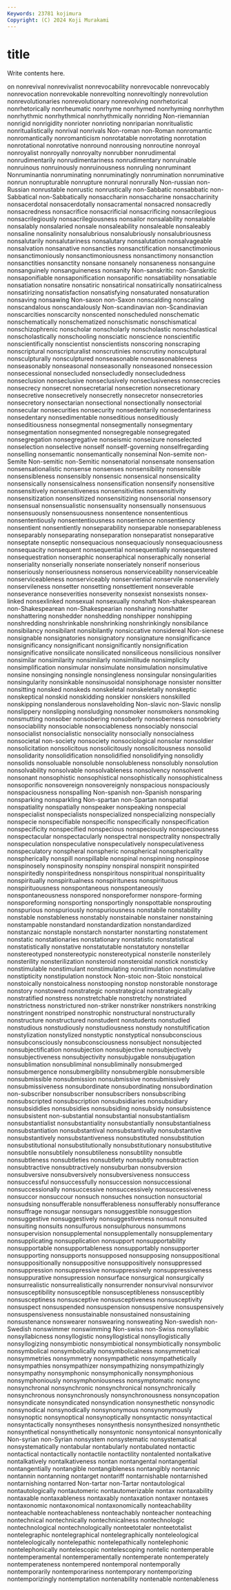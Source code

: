```yaml
---
Keywords: 23781 kojimura
Copyright: (C) 2024 Koji Murakami
---
```


# title

Write contents here.



on nonrevival nonrevivalist nonrevocability
nonrevocable nonrevocably nonrevocation nonrevokable nonrevolting nonrevoltingly nonrevolution nonrevolutionaries nonrevolutionary nonrevolving
nonrhetorical nonrhetorically nonrheumatic nonrhyme nonrhymed nonrhyming nonrhythm nonrhythmic nonrhythmical nonrhythmically
nonriding Non-riemannian nonrigid nonrigidity nonrioter nonrioting nonriparian nonritualistic nonritualistically nonrival
nonrivals Non-roman non-Roman nonromantic nonromantically nonromanticism nonrotatable nonrotating nonrotation nonrotational
nonrotative nonround nonrousing nonroutine nonroyal nonroyalist nonroyally nonroyalty nonrubber nonrudimental
nonrudimentarily nonrudimentariness nonrudimentary nonruinable nonruinous nonruinously nonruinousness nonruling nonruminant Nonruminantia
nonruminating nonruminatingly nonrumination nonruminative nonrun nonrupturable nonrupture nonrural nonrurally Non-russian
non-Russian nonrustable nonrustic nonrustically non-Sabbatic nonsabbatic non-Sabbatical non-Sabbatically nonsaccharin nonsaccharine
nonsaccharinity nonsacerdotal nonsacerdotally nonsacramental nonsacred nonsacredly nonsacredness nonsacrifice nonsacrificial nonsacrificing
nonsacrilegious nonsacrilegiously nonsacrilegiousness nonsailor nonsalability nonsalable nonsalably nonsalaried nonsale nonsaleability
nonsaleable nonsaleably nonsaline nonsalinity nonsalubrious nonsalubriously nonsalubriousness nonsalutarily nonsalutariness nonsalutary
nonsalutation nonsalvageable nonsalvation nonsanative nonsancties nonsanctification nonsanctimonious nonsanctimoniously nonsanctimoniousness nonsanctimony
nonsanction nonsanctities nonsanctity nonsane nonsanely nonsaneness nonsanguine nonsanguinely nonsanguineness nonsanity
Non-sanskritic non-Sanskritic nonsaponifiable nonsaponification nonsaporific nonsatiability nonsatiable nonsatiation nonsatire nonsatiric
nonsatirical nonsatirically nonsatiricalness nonsatirizing nonsatisfaction nonsatisfying nonsaturated nonsaturation nonsaving nonsawing
Non-saxon non-Saxon nonscalding nonscaling nonscandalous nonscandalously Non-scandinavian non-Scandinavian nonscarcities nonscarcity
nonscented nonscheduled nonschematic nonschematically nonschematized nonschismatic nonschismatical nonschizophrenic nonscholar nonscholarly
nonscholastic nonscholastical nonscholastically nonschooling nonsciatic nonscience nonscientific nonscientifically nonscientist nonscientists
nonscoring nonscraping nonscriptural nonscripturalist nonscrutinies nonscrutiny nonsculptural nonsculpturally nonsculptured nonseasonable
nonseasonableness nonseasonably nonseasonal nonseasonally nonseasoned nonsecession nonsecessional nonsecluded nonsecludedly nonsecludedness
nonseclusion nonseclusive nonseclusively nonseclusiveness nonsecrecies nonsecrecy nonsecret nonsecretarial nonsecretion nonsecretionary
nonsecretive nonsecretively nonsecretly nonsecretor nonsecretories nonsecretory nonsectarian nonsectional nonsectionally nonsectorial
nonsecular nonsecurities nonsecurity nonsedentarily nonsedentariness nonsedentary nonsedimentable nonseditious nonseditiously nonseditiousness
nonsegmental nonsegmentally nonsegmentary nonsegmentation nonsegmented nonsegregable nonsegregated nonsegregation nonsegregative nonseismic
nonseizure nonselected nonselection nonselective nonself nonself-governing nonselfregarding nonselling nonsemantic nonsemantically
nonseminal Non-semite non-Semite Non-semitic non-Semitic nonsenatorial nonsensate nonsensation nonsensationalistic nonsense
nonsenses nonsensibility nonsensible nonsensibleness nonsensibly nonsensic nonsensical nonsensicality nonsensically nonsensicalness
nonsensification nonsensify nonsensitive nonsensitively nonsensitiveness nonsensitivities nonsensitivity nonsensitization nonsensitized nonsensitizing
nonsensorial nonsensory nonsensual nonsensualistic nonsensuality nonsensually nonsensuous nonsensuously nonsensuousness nonsentence
nonsententious nonsententiously nonsententiousness nonsentience nonsentiency nonsentient nonsentiently nonseparability nonseparable nonseparableness
nonseparably nonseparating nonseparation nonseparatist nonseparative nonseptate nonseptic nonsequacious nonsequaciously nonsequaciousness
nonsequacity nonsequent nonsequential nonsequentially nonsequestered nonsequestration nonseraphic nonseraphical nonseraphically nonserial
nonseriality nonserially nonseriate nonseriately nonserif nonserious nonseriously nonseriousness nonserous nonserviceability
nonserviceable nonserviceableness nonserviceably nonserviential nonservile nonservilely nonservileness nonsetter nonsetting nonsettlement
nonseverable nonseverance nonseverities nonseverity nonsexist nonsexists nonsex-linked nonsexlinked nonsexual nonsexually
nonshaft Non-shakespearean non-Shakespearean non-Shakespearian nonsharing nonshatter nonshattering nonshedder nonshedding nonshipper
nonshipping nonshredding nonshrinkable nonshrinking nonshrinkingly nonsibilance nonsibilancy nonsibilant nonsibilantly nonsiccative
nonsidereal Non-sienese nonsignable nonsignatories nonsignatory nonsignature nonsignificance nonsignificancy nonsignificant nonsignificantly
nonsignification nonsignificative nonsilicate nonsilicated nonsiliceous nonsilicious nonsilver nonsimilar nonsimilarity nonsimilarly
nonsimilitude nonsimplicity nonsimplification nonsimular nonsimulate nonsimulation nonsimulative nonsine nonsinging nonsingle
nonsingleness nonsingular nonsingularities nonsingularity nonsinkable nonsinusoidal nonsiphonage nonsister nonsitter nonsitting
nonsked nonskeds nonskeletal nonskeletally nonskeptic nonskeptical nonskid nonskidding nonskier nonskiers
nonskilled nonskipping nonslanderous nonslaveholding Non-slavic non-Slavic nonslip nonslippery nonslipping nonsludging
nonsmoker nonsmokers nonsmoking nonsmutting nonsober nonsobering nonsoberly nonsoberness nonsobriety nonsociability
nonsociable nonsociableness nonsociably nonsocial nonsocialist nonsocialistic nonsociality nonsocially nonsocialness nonsocietal
non-society nonsociety nonsociological nonsolar nonsoldier nonsolicitation nonsolicitous nonsolicitously nonsolicitousness nonsolid
nonsolidarity nonsolidification nonsolidified nonsolidifying nonsolidly nonsolids nonsoluable nonsoluble nonsolubleness nonsolubly
nonsolution nonsolvability nonsolvable nonsolvableness nonsolvency nonsolvent nonsonant nonsophistic nonsophistical nonsophistically
nonsophisticalness nonsoporific nonsovereign nonsovereignly nonspacious nonspaciously nonspaciousness nonspalling Non-spanish non-Spanish
nonsparing nonsparking nonsparkling Non-spartan non-Spartan nonspatial nonspatiality nonspatially nonspeaker nonspeaking
nonspecial nonspecialist nonspecialists nonspecialized nonspecializing nonspecially nonspecie nonspecifiable nonspecific nonspecifically
nonspecification nonspecificity nonspecified nonspecious nonspeciously nonspeciousness nonspectacular nonspectacularly nonspectral nonspectrality
nonspectrally nonspeculation nonspeculative nonspeculatively nonspeculativeness nonspeculatory nonspheral nonspheric nonspherical nonsphericality
nonspherically nonspill nonspillable nonspinal nonspinning nonspinose nonspinosely nonspinosity nonspiny nonspiral
nonspirit nonspirited nonspiritedly nonspiritedness nonspiritous nonspiritual nonspirituality nonspiritually nonspiritualness nonspirituness
nonspirituous nonspirituousness nonspontaneous nonspontaneously nonspontaneousness nonspored nonsporeformer nonspore-forming nonsporeforming nonsporting
nonsportingly nonspottable nonsprouting nonspurious nonspuriously nonspuriousness nonstabile nonstability nonstable nonstableness
nonstably nonstainable nonstainer nonstaining nonstampable nonstandard nonstandardization nonstandardized nonstanzaic nonstaple
nonstarch nonstarter nonstarting nonstatement nonstatic nonstationaries nonstationary nonstatistic nonstatistical nonstatistically
nonstative nonstatutable nonstatutory nonstellar nonstereotyped nonstereotypic nonstereotypical nonsterile nonsterilely nonsterility
nonsterilization nonsteroid nonsteroidal nonstick nonsticky nonstimulable nonstimulant nonstimulating nonstimulation nonstimulative
nonstipticity nonstipulation nonstock Non-stoic non-Stoic nonstoical nonstoically nonstoicalness nonstooping nonstop
nonstorable nonstorage nonstory nonstowed nonstrategic nonstrategical nonstrategically nonstratified nonstress nonstretchable
nonstretchy nonstriated nonstrictness nonstrictured non-striker nonstriker nonstrikers nonstriking nonstringent nonstriped
nonstrophic nonstructural nonstructurally nonstructure nonstructured nonstudent nonstudents nonstudied nonstudious nonstudiously
nonstudiousness nonstudy nonstultification nonstylization nonstylized nonstyptic nonstyptical nonsubconscious nonsubconsciously nonsubconsciousness
nonsubject nonsubjected nonsubjectification nonsubjection nonsubjective nonsubjectively nonsubjectiveness nonsubjectivity nonsubjugable nonsubjugation
nonsublimation nonsubliminal nonsubliminally nonsubmerged nonsubmergence nonsubmergibility nonsubmergible nonsubmersible nonsubmissible nonsubmission
nonsubmissive nonsubmissively nonsubmissiveness nonsubordinate nonsubordinating nonsubordination non-subscriber nonsubscriber nonsubscribers nonsubscribing
nonsubscripted nonsubscription nonsubsidiaries nonsubsidiary nonsubsididies nonsubsidies nonsubsiding nonsubsidy nonsubsistence nonsubsistent
non-substantial nonsubstantial nonsubstantialism nonsubstantialist nonsubstantiality nonsubstantially nonsubstantialness nonsubstantiation nonsubstantival nonsubstantivally
nonsubstantive nonsubstantively nonsubstantiveness nonsubstituted nonsubstitution nonsubstitutional nonsubstitutionally nonsubstitutionary nonsubstitutive nonsubtile
nonsubtilely nonsubtileness nonsubtility nonsubtle nonsubtleness nonsubtleties nonsubtlety nonsubtly nonsubtraction nonsubtractive
nonsubtractively nonsuburban nonsubversion nonsubversive nonsubversively nonsubversiveness nonsuccess nonsuccessful nonsuccessfully nonsuccession
nonsuccessional nonsuccessionally nonsuccessive nonsuccessively nonsuccessiveness nonsuccor nonsuccour nonsuch nonsuches nonsuction
nonsuctorial nonsudsing nonsufferable nonsufferableness nonsufferably nonsufferance nonsuffrage nonsugar nonsugars nonsuggestible
nonsuggestion nonsuggestive nonsuggestively nonsuggestiveness nonsuit nonsuited nonsuiting nonsuits nonsulfurous nonsulphurous
nonsummons nonsupervision nonsupplemental nonsupplementally nonsupplementary nonsupplicating nonsupplication nonsupport nonsupportability nonsupportable
nonsupportableness nonsupportably nonsupporter nonsupporting nonsupports nonsupposed nonsupposing nonsuppositional nonsuppositionally nonsuppositive
nonsuppositively nonsuppressed nonsuppression nonsuppressive nonsuppressively nonsuppressiveness nonsuppurative nonsupression nonsurface nonsurgical
nonsurgically nonsurrealistic nonsurrealistically nonsurrender nonsurvival nonsurvivor nonsusceptibility nonsusceptible nonsusceptibleness nonsusceptibly
nonsusceptiness nonsusceptive nonsusceptiveness nonsusceptivity nonsuspect nonsuspended nonsuspension nonsuspensive nonsuspensively nonsuspensiveness
nonsustainable nonsustained nonsustaining nonsustenance nonswearer nonswearing nonsweating Non-swedish non-Swedish nonswimmer
nonswimming Non-swiss non-Swiss nonsyllabic nonsyllabicness nonsyllogistic nonsyllogistical nonsyllogistically nonsyllogizing nonsymbiotic
nonsymbiotical nonsymbiotically nonsymbolic nonsymbolical nonsymbolically nonsymbolicalness nonsymmetrical nonsymmetries nonsymmetry nonsympathetic
nonsympathetically nonsympathies nonsympathizer nonsympathizing nonsympathizingly nonsympathy nonsymphonic nonsymphonically nonsymphonious nonsymphoniously
nonsymphoniousness nonsymptomatic nonsync nonsynchronal nonsynchronic nonsynchronical nonsynchronically nonsynchronous nonsynchronously nonsynchronousness
nonsyncopation nonsyndicate nonsyndicated nonsyndication nonsynesthetic nonsynodic nonsynodical nonsynodically nonsynonymous nonsynonymously
nonsynoptic nonsynoptical nonsynoptically nonsyntactic nonsyntactical nonsyntactically nonsyntheses nonsynthesis nonsynthesized nonsynthetic
nonsynthetical nonsynthetically nonsyntonic nonsyntonical nonsyntonically Non-syrian non-Syrian nonsystem nonsystematic nonsystematical
nonsystematically nontabular nontabularly nontabulated nontactic nontactical nontactically nontactile nontactility nontalented
nontalkative nontalkatively nontalkativeness nontan nontangental nontangential nontangentially nontangible nontangibleness nontangibly
nontannic nontannin nontanning nontarget nontariff nontarnishable nontarnished nontarnishing nontarred Non-tartar
non-Tartar nontautological nontautologically nontautomeric nontautomerizable nontax nontaxability nontaxable nontaxableness nontaxably
nontaxation nontaxer nontaxes nontaxonomic nontaxonomical nontaxonomically nonteachability nonteachable nonteachableness nonteachably
nonteacher nonteaching nontechnical nontechnically nontechnicalness nontechnologic nontechnological nontechnologically nonteetotaler nonteetotalist
nontelegraphic nontelegraphical nontelegraphically nonteleological nonteleologically nontelepathic nontelepathically nontelephonic nontelephonically nontelescopic
nontelescoping nontelic nontemperable nontemperamental nontemperamentally nontemperate nontemperately nontemperateness nontempered nontemporal
nontemporally nontemporarily nontemporariness nontemporary nontemporizing nontemporizingly nontemptation nontenability nontenable nontenableness
